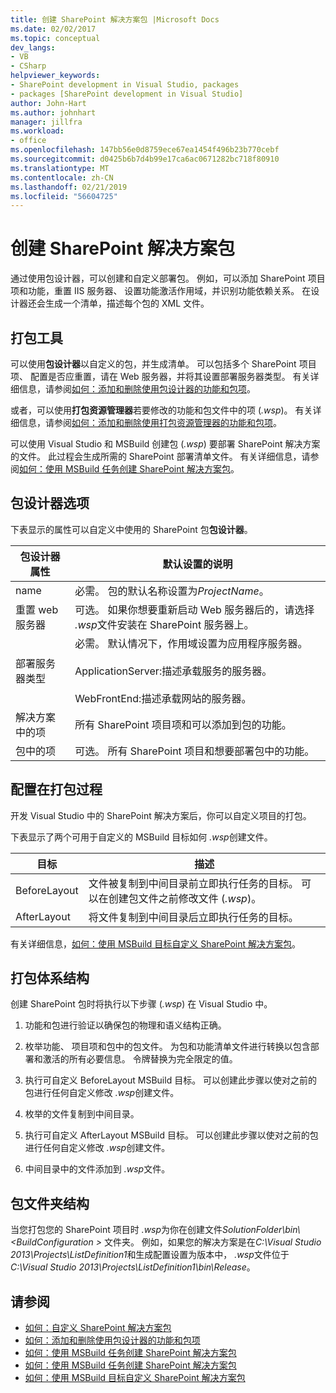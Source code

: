 ```yaml
---
title: 创建 SharePoint 解决方案包 |Microsoft Docs
ms.date: 02/02/2017
ms.topic: conceptual
dev_langs:
- VB
- CSharp
helpviewer_keywords:
- SharePoint development in Visual Studio, packages
- packages [SharePoint development in Visual Studio]
author: John-Hart
ms.author: johnhart
manager: jillfra
ms.workload:
- office
ms.openlocfilehash: 147bb56e0d8759ece67ea1454f496b23b770cebf
ms.sourcegitcommit: d0425b6b7d4b99e17ca6ac0671282bc718f80910
ms.translationtype: MT
ms.contentlocale: zh-CN
ms.lasthandoff: 02/21/2019
ms.locfileid: "56604725"
---
```

# <a name="create-sharepoint-solution-packages"></a>创建 SharePoint 解决方案包
  通过使用包设计器，可以创建和自定义部署包。 例如，可以添加 SharePoint 项目项和功能，重置 IIS 服务器、 设置功能激活作用域，并识别功能依赖关系。 在设计器还会生成一个清单，描述每个包的 XML 文件。

## <a name="packaging-tools"></a>打包工具
 可以使用**包设计器**以自定义的包，并生成清单。 可以包括多个 SharePoint 项目项、 配置是否应重置，请在 Web 服务器，并将其设置部署服务器类型。 有关详细信息，请参阅[如何：添加和删除使用包设计器的功能和包项](../sharepoint/how-to-add-and-remove-features-and-items-to-a-package-by-using-the-package-designer.md)。

 或者，可以使用**打包资源管理器**若要修改的功能和包文件中的项 (*.wsp*)。 有关详细信息，请参阅[如何：添加和删除使用打包资源管理器的功能和包项](../sharepoint/how-to-add-and-remove-features-and-items-to-a-package-by-using-the-packaging-explorer.md)。

 可以使用 Visual Studio 和 MSBuild 创建包 (*.wsp*) 要部署 SharePoint 解决方案的文件。 此过程会生成所需的 SharePoint 部署清单文件。 有关详细信息，请参阅[如何：使用 MSBuild 任务创建 SharePoint 解决方案包](../sharepoint/how-to-create-a-sharepoint-solution-package-by-using-msbuild-tasks.md)。

## <a name="package-designer-options"></a>包设计器选项
 下表显示的属性可以自定义中使用的 SharePoint 包**包设计器**。

|包设计器属性|默认设置的说明|
|-------------------------------|------------------------------------|
|name|必需。 包的默认名称设置为*ProjectName*。|
|重置 web 服务器|可选。 如果你想要重新启动 Web 服务器后的，请选择 *.wsp*文件安装在 SharePoint 服务器上。|
|部署服务器类型|必需。 默认情况下，作用域设置为应用程序服务器。<br /><br /> ApplicationServer:描述承载服务的服务器。<br /><br /> WebFrontEnd:描述承载网站的服务器。|
|解决方案中的项|所有 SharePoint 项目项和可以添加到包的功能。|
|包中的项|可选。 所有 SharePoint 项目和想要部署包中的功能。|

## <a name="configure-the-packaging-process"></a>配置在打包过程
 开发 Visual Studio 中的 SharePoint 解决方案后，你可以自定义项目的打包。

 下表显示了两个可用于自定义的 MSBuild 目标如何 *.wsp*创建文件。

|目标|描述|
|------------|-----------------|
|BeforeLayout|文件被复制到中间目录前立即执行任务的目标。 可以在创建包文件之前修改文件 (*.wsp*)。|
|AfterLayout|将文件复制到中间目录后立即执行任务的目标。|

 有关详细信息，[如何：使用 MSBuild 目标自定义 SharePoint 解决方案包](../sharepoint/how-to-customize-a-sharepoint-solution-package-by-using-msbuild-targets.md)。

## <a name="packaging-architecture"></a>打包体系结构
 创建 SharePoint 包时将执行以下步骤 (*.wsp*) 在 Visual Studio 中。

1.  功能和包进行验证以确保包的物理和语义结构正确。

2.  枚举功能、 项目项和包中的包文件。 为包和功能清单文件进行转换以包含部署和激活的所有必要信息。 令牌替换为完全限定的值。

3.  执行可自定义 BeforeLayout MSBuild 目标。 可以创建此步骤以使对之前的包进行任何自定义修改 *.wsp*创建文件。

4.  枚举的文件复制到中间目录。

5.  执行可自定义 AfterLayout MSBuild 目标。 可以创建此步骤以使对之前的包进行任何自定义修改 *.wsp*创建文件。

6.  中间目录中的文件添加到 *.wsp*文件。

## <a name="package-folder-structure"></a>包文件夹结构
 当您打包您的 SharePoint 项目时 *.wsp*为你在创建文件*SolutionFolder\bin\\\<BuildConfiguration >* 文件夹。 例如，如果您的解决方案是在*C:\Visual Studio 2013\Projects\ListDefinition1*和生成配置设置为版本中， *.wsp*文件位于*C:\Visual Studio 2013\Projects\ListDefinition1\bin\Release*。

## <a name="see-also"></a>请参阅
- [如何：自定义 SharePoint 解决方案包](../sharepoint/how-to-customize-a-sharepoint-solution-package.md)
- [如何：添加和删除使用包设计器的功能和包项](../sharepoint/how-to-add-and-remove-features-and-items-to-a-package-by-using-the-package-designer.md)
- [如何：使用 MSBuild 任务创建 SharePoint 解决方案包](../sharepoint/how-to-create-a-sharepoint-solution-package-by-using-msbuild-tasks.md)
- [如何：使用 MSBuild 任务创建 SharePoint 解决方案包](../sharepoint/how-to-create-a-sharepoint-solution-package-by-using-msbuild-tasks.md)
- [如何：使用 MSBuild 目标自定义 SharePoint 解决方案包](../sharepoint/how-to-customize-a-sharepoint-solution-package-by-using-msbuild-targets.md)
